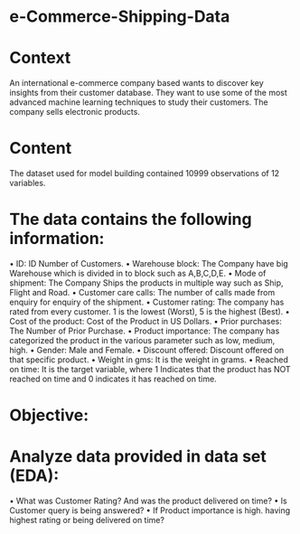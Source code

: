 # e-Commerce-Shipping-Data

# Context
An international e-commerce company based wants to discover key insights from their customer database. They want to use some of the most advanced machine learning techniques to study their customers. The company sells electronic products.

# Content
The dataset used for model building contained 10999 observations of 12 variables.

# The data contains the following information:
•	ID: ID Number of Customers.
•	Warehouse block: The Company have big Warehouse which is divided in to block such as A,B,C,D,E.
•	Mode of shipment: The Company Ships the products in multiple way such as Ship, Flight and Road.
•	Customer care calls: The number of calls made from enquiry for enquiry of the shipment.
•	Customer rating: The company has rated from every customer. 1 is the lowest (Worst), 5 is the highest (Best).
•	Cost of the product: Cost of the Product in US Dollars.
•	Prior purchases: The Number of Prior Purchase.
•	Product importance: The company has categorized the product in the various parameter such as low, medium, high.
•	Gender: Male and Female.
•	Discount offered: Discount offered on that specific product.
•	Weight in gms: It is the weight in grams.
•	Reached on time: It is the target variable, where 1 Indicates that the product has NOT reached on time and 0 indicates it has reached on time.

# Objective:
# Analyze data provided in data set (EDA):
•	What was Customer Rating? And was the product delivered on time?
•	Is Customer query is being answered?
•	If Product importance is high. having highest rating or being delivered on time?


